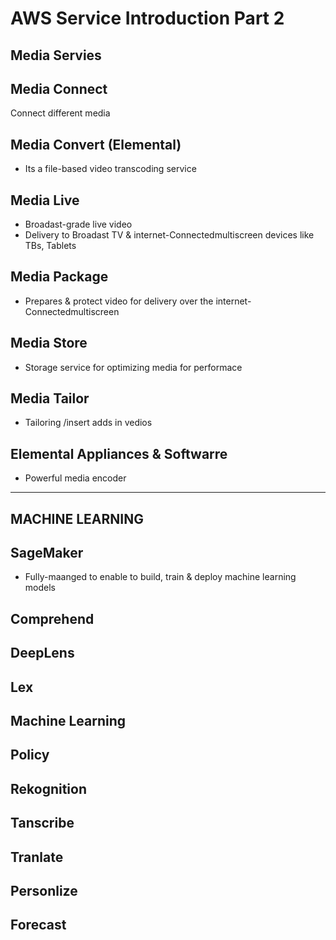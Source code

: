 # AWS Service Introduction Part 2

## Media Servies 


## Media Connect
Connect different media 

## Media Convert (Elemental)
- Its a file-based video transcoding service 

## Media Live 
- Broadast-grade live video 
- Delivery to Broadast TV & internet-Connectedmultiscreen devices like TBs, Tablets

## Media Package
- Prepares & protect video for delivery over the internet-Connectedmultiscreen

## Media Store 
- Storage service for optimizing media for performace

## Media Tailor
- Tailoring /insert adds in vedios

## Elemental Appliances & Softwarre 
- Powerful media encoder

---------
## MACHINE LEARNING 

## SageMaker
- Fully-maanged to enable to build, train & deploy machine learning models
## Comprehend
## DeepLens
## Lex
## Machine Learning
## Policy
## Rekognition
## Tanscribe
## Tranlate
## Personlize
## Forecast






















